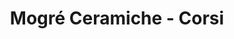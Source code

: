 ---
title: 'Mogré Ceramiche - Corsi'
layout: 'layouts/corsi.html'
header:
  heading: 'Corsi e percorsi'
  firstText: 'Mogré propone corsi di ceramica che diventano percorsi di arteterapia, individuali e di gruppo.'
  secondText: 'La tecnica trasmessa ai partecipanti fornisce loro nuovi punti di vista sulla realtà, nuove competenze e autonomia nel loro lavoro creativo. Il processo artistico diviene così metafora di un processo di crescita personale.'
  thirdText: 'I corsi sono aperti a tutti e non servono competenze artistiche pregresse. Ogni persona è diversa come diverso è il modo di avvicinarsi alla terra.'
formats:
  - 
    title: 'Sessioni di un giorno'
    description: 'Incontro di 2 o 4 ore, adatto a chi vuole provare un primo incontro con l’argilla o è di passaggio nella città di Perugia.'
  - 
    title: 'Sessioni a cadenza settimanale'
    description: '2 ore a settimana per un minimo di 4 incontri, dove si può esplorare la modellazione, la cottura dell’argilla e la smaltatura della ceramica.'
contact:
  link:
    text: 'Contattami'
    url: '/it/contatti'
  text: 'per prenotare o avere informazioni sulle attività in corso e in partenza.'
---
